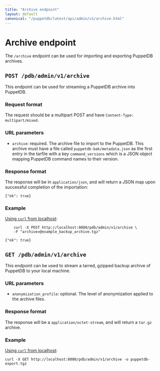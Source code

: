 ```yaml
---
title: "Archive endpoint"
layout: default
canonical: "/puppetdb/latest/api/admin/v1/archive.html"
---
```

# Archive endpoint

[curl]: ../../query/curl.markdown#using-curl-from-localhost-non-sslhttp

The `/archive` endpoint can be used for importing and exporting PuppetDB
archives.

## `POST /pdb/admin/v1/archive`

This endpoint can be used for streaming a PuppetDB archive into PuppetDB.

### Request format

The request should be a multipart POST and have `Content-Type: multipart/mixed`.

### URL parameters

* `archive`: required. The archive file to import to the PuppetDB. This archive
  must have a file called `puppetdb-bak/metadata.json` as the first entry in the
  tarfile with a key `command_versions` which is a JSON object mapping PuppetDB
  command names to their version.

### Response format

The response will be in `application/json`, and will return a JSON map upon
successful completion of the importation:

    {"ok": true}

### Example

[Using `curl` from localhost][curl]:

        curl -X POST http://localhost:8080/pdb/admin/v1/archive \
        -F "archive=@example_backup_archive.tgz"

    {"ok": true}

## `GET /pdb/admin/v1/archive`

This endpoint can be used to stream a tarred, gzipped backup archive of PuppetDB
to your local machine.

### URL parameters

* `anonymization_profile`: optional. The level of anonymization applied to the
  archive files.

### Response format

The response will be a `application/octet-stream`, and will return a `tar.gz`
archive.

### Example

[Using `curl` from localhost][curl]:

    curl -X GET http://localhost:8080/pdb/admin/v1/archive -o puppetdb-export.tgz
